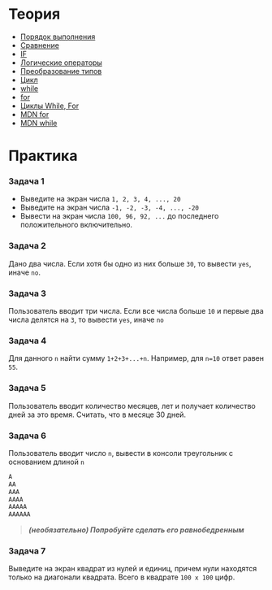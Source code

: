 # Теория

- [Порядок выполнения](https://doka.guide/js/execution-order/)
- [Сравнение](https://learn.javascript.ru/comparison)
- [IF](https://learn.javascript.ru/ifelse)
- [Логические операторы](https://learn.javascript.ru/logical-operators)
- [Преобразование типов](https://learn.javascript.ru/type-conversions)
- [Цикл](https://doka.guide/js/loop/)
- [while](https://doka.guide/js/while/)
- [for](https://doka.guide/js/for/)
- [Циклы While, For](https://learn.javascript.ru/while-for)
- [MDN for](https://developer.mozilla.org/ru/docs/Web/JavaScript/Reference/Statements/for)
- [MDN while](https://developer.mozilla.org/ru/docs/Web/JavaScript/Reference/Statements/while)


# Практика

### Задача 1

- Выведите на экран числа `1, 2, 3, 4, ..., 20`
- Выведите на экран числа `-1, -2, -3, -4, ..., -20`
- Вывести на экран числа `100, 96, 92, ...` до последнего положительного включительно.

### Задача 2

Дано два числа. Если хотя бы одно из них больше `30`, то вывести `yes`, иначе `no`.

### Задача 3

Пользователь вводит три числа. Если все числа больше `10` и первые два числа делятся на `3`, то вывести `yes`, иначе `no`

### Задача 4

Для данного `n` найти сумму `1+2+3+...+n`. Например, для `n=10` ответ равен `55`.


### Задача 5

Пользователь вводит количество  месяцев, лет и получает количество дней за это время. Считать, что в месяце 30 дней.

### Задача 6

Пользователь вводит число `n`, вывести в консоли треугольник с основанием длиной `n`

```bash
A
AA
AAA
AAAA
AAAAA
AAAAAA
```
>  ***(необязательно) Попробуйте сделать его равнобедренным***

### Задача 7

Выведите на экран квадрат из нулей и единиц, причем нули находятся только на диагонали квадрата. Всего в квадрате `100 x 100` цифр.
